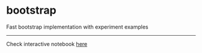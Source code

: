 # bootstrap
Fast bootstrap implementation with experiment examples
___
Check interactive notebook [here](https://nbviewer.org/github/timofeytkachenko/bootstrap/blob/main/bootstrap_experiment.ipynb)